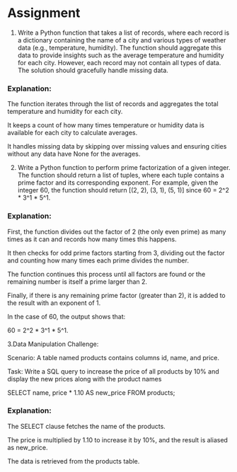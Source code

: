 
# Assignment

1. Write a Python function that takes a list of records, where each record is a dictionary containing the name of a city and various types of weather data (e.g., temperature, humidity). The function should aggregate this data to provide insights such as the average temperature and humidity for each city. However, each record may not contain all types of data. The solution should gracefully handle missing data.


### Explanation:
The function iterates through the list of records and aggregates the total temperature and humidity for each city.

It keeps a count of how many times temperature or humidity data is available for each city to calculate averages.

It handles missing data by skipping over missing values and ensuring cities without any data have None for the averages.


2. Write a Python function to perform prime factorization of a given integer. The function should return a list of tuples, where each tuple contains a prime factor and its corresponding exponent. For example, given the integer 60, the function should return [(2, 2), (3, 1), (5, 1)] since 60 = 2^2 * 3^1 * 5^1. 

### Explanation:
First, the function divides out the factor of 2 (the only even prime) as many times as it can and records how many times this happens.

It then checks for odd prime factors starting from 3, dividing out the factor and counting how many times each prime divides the number.

The function continues this process until all factors are found or the remaining number is itself a prime larger than 2.

Finally, if there is any remaining prime factor (greater than 2), it is added to the result with an exponent of 1.

In the case of 60, the output shows that:

60 = 2^2 * 3^1 * 5^1.

3.Data Manipulation Challenge:

Scenario: A table named products contains columns id, name, and price.

Task: Write a SQL query to increase the price of all products by 10% and display the new prices along with the product names

SELECT 
    name, 
    price * 1.10 AS new_price
FROM 
    products;


### Explanation:
The SELECT clause fetches the name of the products.

The price is multiplied by 1.10 to increase it by 10%, and the result is aliased as new_price.

The data is retrieved from the products table.
